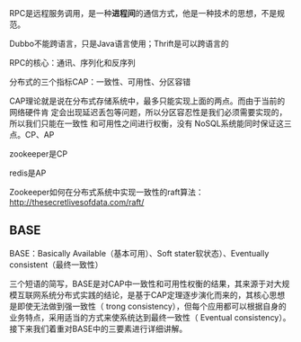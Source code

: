 

RPC是远程服务调用，是一种**进程间**的通信方式，他是一种技术的思想，不是规范。

Dubbo不能跨语言，只是Java语言使用；Thrift是可以跨语言的

RPC的核心：通讯、序列化和反序列

分布式的三个指标CAP：一致性、可用性、分区容错

CAP理论就是说在分布式存储系统中，最多只能实现上面的两点。而由于当前的网络硬件肯
定会出现延迟丢包等问题，所以分区容忍性是我们必须需要实现的，所以我们只能在一致性
和可用性之间进行权衡，没有 NoSQL系统能同时保证这三点。CP、AP

zookeeper是CP

redis是AP

Zookeeper如何在分布式系统中实现一致性的raft算法：http://thesecretlivesofdata.com/raft/

## BASE

BASE：Basically Available（基本可用）、Soft stater软状态）、Eventually consistent（最终一致性）

三个短语的简写，BASE是对CAP中一致性和可用性权衡的结果，其来源于对大规模互联网系统分布式实践的结论，是基于CAP定理逐步演化而来的，其核心思想是即使无法做到强一致性（ trong consistency），但每个应用都可以根据自身的业务特点，采用适当的方式来使系统达到最终一致性（ Eventual consistency）。接下来我们着重对BASE中的三要素进行详细讲解。